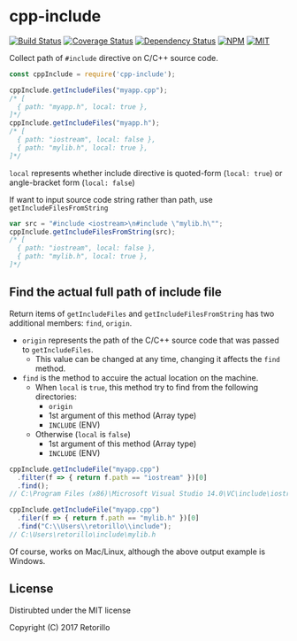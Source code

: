 # cpp-include

[![Build Status](https://travis-ci.org/retorillo/cpp-include.svg?branch=master)](https://travis-ci.org/retorillo/cpp-include)
[![Coverage Status](https://coveralls.io/repos/github/retorillo/cpp-include/badge.svg?branch=master)](https://coveralls.io/github/retorillo/cpp-include?branch=master)
[![Dependency Status](https://gemnasium.com/badges/github.com/retorillo/cpp-include.svg)](https://gemnasium.com/github.com/retorillo/cpp-include)
[![NPM](https://img.shields.io/npm/v/cpp-include.svg)](https://www.npmjs.com/package/cpp-include)
[![MIT](https://img.shields.io/badge/license-MIT-blue.svg)](https://opensource.org/licenses/MIT)

Collect path of `#include` directive on C/C++ source code.

```javascript
const cppInclude = require('cpp-include');

cppInclude.getIncludeFiles("myapp.cpp");
/* [
  { path: "myapp.h", local: true },
]*/
cppInclude.getIncludeFiles("myapp.h");
/* [
  { path: "iostream", local: false },
  { path: "mylib.h", local: true },
]*/
```

`local` represents whether include directive is quoted-form (`local: true`) or
angle-bracket form (`local: false`)

If want to input source code string rather than path, use `getIncludeFilesFromString`

```javascript
var src = "#include <iostream>\n#include \"mylib.h\"";
cppInclude.getIncludeFilesFromString(src);
/* [
  { path: "iostream", local: false },
  { path: "mylib.h", local: true },
]*/
```

## Find the actual full path of include file

Return items of `getIncludeFiles` and `getIncludeFilesFromString` has
two additional members: `find`, `origin`.

- `origin` represents the path of the C/C++ source code that was passed to `getIncludeFiles`.
  - This value can be changed at any time, changing it affects the `find` method.
- `find` is the method to accuire the actual location on the machine.
  - When `local` is `true`, this method try to find from the following directories:
    - `origin`
    - 1st argument of this method (Array type)
    - `INCLUDE` (ENV)
  - Otherwise (`local` is `false`)
    - 1st argument of this method (Array type)
    - `INCLUDE` (ENV) 

```javascript
cppInclude.getIncludeFile("myapp.cpp")
  .filter(f => { return f.path == "iostream" })[0]
  .find();
// C:\Program Files (x86)\Microsoft Visual Studio 14.0\VC\include\iostream

cppInclude.getIncludeFile("myapp.cpp")
  .filer(f => { return f.path == "mylib.h" })[0]
  .find("C:\\Users\\retorillo\\include");
// C:\Users\retorillo\include\mylib.h
```

Of course, works on Mac/Linux, although the above output example is Windows.

## License

Distirubted under the MIT license

Copyright (C) 2017 Retorillo
